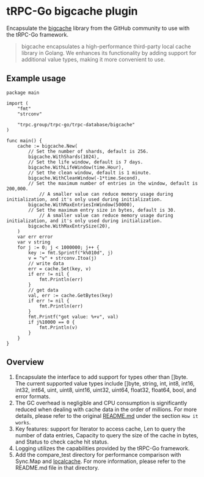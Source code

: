 # tRPC-Go bigcache plugin

Encapsulate the [bigcache](https://github.com/allegro/bigcache) library from the GitHub community to use with the tRPC-Go framework.

> bigcache encapsulates a high-performance third-party local cache library in Golang. We enhances its functionality by adding support for additional value types, making it more convenient to use.

## Example usage
```
package main

import (
    "fmt"
    "strconv"

    "trpc.group/trpc-go/trpc-database/bigcache"
)

func main() {
    cache := bigcache.New(
        // Set the number of shards, default is 256.
        bigcache.WithShards(1024),
        // Set the life window, default is 7 days.
        bigcache.WithLifeWindow(time.Hour),
        // Set the clean window, default is 1 minute.
        bigcache.WithCleanWindow(-1*time.Second),
        // Set the maximum number of entries in the window, default is 200,000.
		    // A smaller value can reduce memory usage during initialization, and it's only used during initialization.
        bigcache.WithMaxEntriesInWindow(50000),
        // Set the maximum entry size in bytes, default is 30.
		    // A smaller value can reduce memory usage during initialization, and it's only used during initialization.
        bigcache.WithMaxEntrySize(20),
    )
    var err error
    var v string
    for j := 0; j < 1000000; j++ {
        key := fmt.Sprintf("k%010d", j)
        v = "v" + strconv.Itoa(j)
        // write data
        err = cache.Set(key, v)
        if err != nil {
            fmt.Println(err)
        }
        // get data
        val, err := cache.GetBytes(key)
        if err != nil {
            fmt.Println(err)
        }
        fmt.Printf("got value: %+v", val)
        if j%10000 == 0 {
            fmt.Println(v)
        }
    }
}
```

## Overview
1. Encapsulate the interface to add support for types other than []byte. The current supported value types include []byte, string, int, int8, int16, int32, int64, uint, uint8, uint16, uint32, uint64, float32, float64, bool, and error formats. 
2. The GC overhead is negligible and CPU consumption is significantly reduced when dealing with cache data in the order of millions. For more details, please refer to the original [README.md](https://github.com/allegro/bigcache/blob/master/README.md) under the section ```How it works```.
3. Key features: support for Iterator to access cache, Len to query the number of data entries, Capacity to query the size of the cache in bytes, and Status to check cache hit status. 
4. Logging utilizes the capabilities provided by the tRPC-Go framework.
5. Add the compare_test directory for performance comparison with Sync.Map and [localcache](https://trpc.group/trpc-go/trpc-database/localcache). For more information, please refer to the README.md file in that directory.
